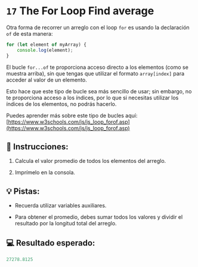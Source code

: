 # `17` The For Loop Find average

Otra forma de recorrer un arreglo con el loop `for` es usando la declaración `of` de esta manera:

```js
for (let element of myArray) {
    console.log(element);
}
```

El bucle `for...of` te proporciona acceso directo a los elementos (como se muestra arriba), sin que tengas que utilizar el formato `array[index]` para acceder al valor de un elemento.

Esto hace que este tipo de bucle sea más sencillo de usar; sin embargo, no te proporciona acceso a los índices, por lo que si necesitas utilizar los índices de los elementos, no podrás hacerlo.

Puedes aprender más sobre este tipo de bucles aquí: 
[https://www.w3schools.com/js/js_loop_forof.asp](https://www.w3schools.com/js/js_loop_forof.asp)

## 📝 Instrucciones:

1. Calcula el valor promedio de todos los elementos del arreglo.

2. Imprímelo en la consola.

## 💡 Pistas:

+ Recuerda utilizar variables auxiliares.

+ Para obtener el promedio, debes sumar todos los valores y dividir el resultado por la longitud total del arreglo.

## 💻 Resultado esperado:

```js
27278.8125
```
